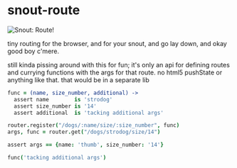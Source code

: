 # snout-route

![Snout:  Route!](http://i.imgur.com/tu7IGHX.jpg)

tiny routing for the browser, and for your snout, and go lay down, and okay good
boy c'mere.

still kinda pissing around with this for fun; it's only an api for defining
routes and currying functions with the args for that route.  no html5 pushState
or anything like that.  that would be in a separate lib

```coffeescript
func = (name, size_number, additional) ->
  assert name        is 'strodog'
  assert size_number is '14'
  assert additional  is 'tacking additional args'

router.register("/dogs/:name/size/:size_number", func)
args, func = router.get("/dogs/strodog/size/14")

assert args == {name: 'thumb', size_number: '14'}

func('tacking additional args')
```

